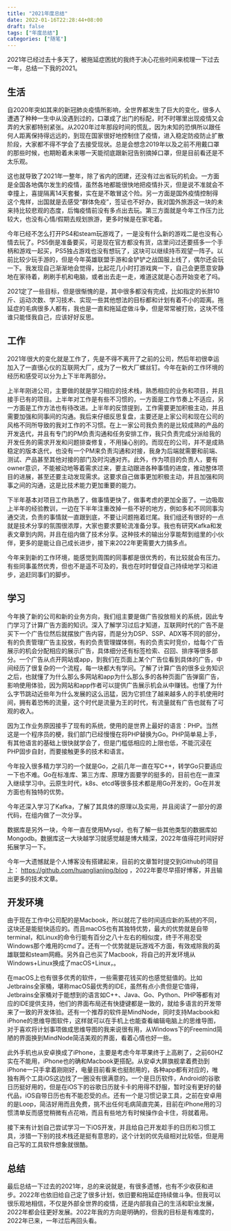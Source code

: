 ```yaml
---
title: "2021年度总结"
date: 2022-01-16T22:28:44+08:00
draft: false
tags: ["年度总结"]
categories: ["随笔"]
---
```


2021年已经过去十多天了，被拖延症困扰的我终于决心花些时间来梳理一下过去一年，总结一下我的2021。



## 生活

自2020年突如其来的新冠肺炎疫情所影响，全世界都发生了巨大的变化，很多人遭遇了种种一生中从没遇到过的，口罩成了出门的标配，时不时哪里出现疫情又会弄的大家都特别紧张。从2020年过年那段时间的慌乱，因为未知的恐惧所以跟任何人距离保持得远远的，到现在国家很好地控制住了疫情，进入稳定防疫防止扩散阶段，大家都不得不学会了去接受现状。总是会想念2019年以及之前不用戴口罩的那些时候，也期盼着未来哪一天能彻底跟新冠告别摘掉口罩，但是目前看还是不太乐观。

这也就导致了2021年一整年，除了省内的团建，还没有过出省玩的机会。一方面是全国各地偶尔发生的疫情，虽然各地都能很快地把疫情扑灭，但是说不准就会不幸撞上，喜提隔离14天套餐，实在是不敢冒这个险。另一方面是国外疫情控制得这个鬼样，出国就是去感受“群体免疫”，签证也不好办，我对国外旅游这一块的未来持比较悲观的态度，后悔疫情前没有多点出去玩。第三方面就是今年工作压力比较大，也没有心情/假期去规划旅游，更多时候是在家宅着。

今年已经不怎么打开PS4和steam玩游戏了，一是没有什么新的游戏二是也没有心情去玩了。PS5倒是准备要买，可是现在官方都没有货，店里问过还要搭多一个手柄和游戏一起买，PS5独占游戏也没有想玩了，这块可以继续持币观望一阵子。以前比较少玩手游的，但是今年英雄联盟手游和金铲铲之战国服上线了，偶尔还会玩一下。我发现自己渐渐地会觉得，比起花几小时打游戏爽一下，自己会更愿意安静地在家待着，刷刷手机和电脑，或者出去走一走，难道这就是心态开始变老了吗。

2021定了一些目标，但是很惭愧的是，其中很多都没有完成，比如指定的长胖10斤、运动次数、学习技术、实现一些其他想法的目标都和计划有着不小的距离。拖延症的毛病很多人都有，我也是一直和拖延症做斗争，但是常常被打败，这块不怪谁只能怪我自己，应该好好反思。



## 工作

2021年很大的变化就是工作了，先是不得不离开了之前的公司，然后年初很幸运加入了一直很心仪的互联网大厂，成为了一枚大厂螺丝钉。今年在新的工作环境的经历和感受可以分为上下半年两部分。

上半年刚进公司，主要做的就是学习相应的技术栈，熟悉相应的业务和项目，并且接手已有的项目。上半年对工作是有些不习惯的，一方面是工作节奏上不适应，另一方面是工作方法也有待改进。上半年的反馈提到，工作需要更加积极主动，并且需要加强和同事间的沟通。我后来仔细反思复盘，主要还是上家公司和现在公司的风格不同所导致的我对工作的不习惯。在上一家公司我负责的是比较成熟的产品的开发迭代，并且有专门的PM负责沟通和任务安排工作，我只负责完成分派给我的开发任务的需求开发和问题排查修复，不用操心别的。而现在的公司，并不是成熟稳定的版本迭代，也没有一个PM来负责沟通和对接，我身为后端就需要和前端、测试、产品甚至其他对接的部门及时沟通对齐。此外，作为项目的负责人，要有owner意识，不能被动地等着需求过来，要主动跟进各种事情的进度，推动整体项目的进展，甚至还要主动发现需求。这要求自己做事更加积极主动，并且加强和同事之间的沟通，这是比技术能力更加重要的能力。

下半年基本对项目工作熟悉了，做事情更快了，做事考虑的更加全面了。一边吸取上半年的经验教训，一边在下半年注重改掉一些不好的地方，例如多和不同同事沟通交流，负责的事情就一直跟到底，不要让问题拖着烂尾。我们组还有很好的一点就是技术分享的氛围很浓厚，大家也要求要轮流准备分享。我也有研究Kafka和发表文章到内网，并且在组内做了技术分享。这种技术的输出分享能帮到组里的小伙伴，更多的是能让自己成长进步，接下来2022年更需要大力搞多点。

今年来到新的工作环境，能感觉到周围的同事都是很优秀的，有比较就会有压力。有些同事虽然优秀，但也不是遥不可及的，我也在时时督促自己持续地学习和进步，追赶同事们的脚步。



## 学习

今年换了新的公司和新的业务方向，我们组主要是做广告投放相关的系统，因此专门学习了计算广告方面的知识。深入了解学习过后才知道，互联网时代的广告不是买下一个广告位然后就摆放广告内容，而是分为DSP、SSP、ADX等不同的部分，有的负责管理广告主投放，有的负责管理媒体侧，有的负责实时竞价，给每个广告展示的机会分配相应的展示广告，具体细分还有标签检索、召回、排序等很多部分。一个广告从点开网站或app，到我们在页面上某个广告位看到具体的广告，中间经历了很复杂的一个流程，每一块都大有学问。了解了计算广告的很多业务知识之后，也就懂了为什么那么多网站和app为什么那么多的各种页面广告弹窗广告，影响使用体验，因为网站和app作者可以提供广告展示机会从中赚钱。也懂了为什么字节跳动近些年为什么发展的这么迅猛，因为它抓住了越来越多人的手机使用时间，拥有着恐怖的流量，这个时代是流量为王的时代，有流量就有广告也就有了可观的收入。

因为工作业务原因接手了现有的系统，使用的是世界上最好的语言：PHP。当然这是一个程序员的梗，我们部门已经慢慢在将PHP替换为Go。PHP简单易上手，有其他语言的基础上很快就学会了，但是门槛低相应的上限也低，不能沉浸在PHP固步自封，而要接触更多的技术和语言。

今年投入很多精力学习的一个就是Go，之前几年一直在写C++，转学Go只要适应一下也不难。Go在标准库、第三方库、原理方面要学的挺多的，目前也在一直深入继续学习中。云原生时代，k8s、etcd等很多技术都是用Go开发的，Go在并发方面也有独特的优势。

今年还深入学习了Kafka，了解了其具体的原理以及实用，并且阅读了一部分的源代码，在组内做了一次分享。

数据库是另外一块，今年一直在使用Mysql，也有了解一些其他类型的数据库如Mongodb。数据库这一大块越学习就感觉越是博大精深，2022年值得花时间好好拓展学习一下。

今年一大遗憾就是个人博客没有搭建起来，目前的文章暂时提交到Github的项目上： https://github.com/huanglianjing/blog ，2022年要尽早搭好博客，并且输出更多的技术文章。



## 开发环境

由于现在工作中公司配的是Macbook，所以就花了些时间适应新的系统的不同，这块还是能挺快适应的。而且macOS也有其独特优势，最大的优势就是自带terminal，和Linux的命令行能有百分之八十左右的相似度，终于不用忍受Windows那个难用的cmd了。还有一个优势就是玩游戏不方面，有效戒除我的英雄联盟和steam网瘾。另外自己也买了Macbook，将自己的开发环境从Windows+Linux换成了macOS+Linux，。

在macOS上也有很多优秀的软件，一些需要花钱买的也感觉挺值的。比如Jetbrains全家桶，堪称macOS最优秀的IDE，虽然有点小贵但是它值得，Jetbrains全家桶对于能想到的语言如C++、Java、Go、Python、PHP等都有对应的IDE提供支持，他们的界面布局还有快捷键都是一致的，就给多语言的开发带来了一致的开发体验。还有一个推荐的软件是MindNode，同时支持Macbook和iPhone的思维导图软件，这样就可以在手机上也能查看编辑电脑上的思维导图，对于喜欢将计划事项做成思维导图的我来说很有用，从Windows下的Freemind简陋的界面换到MindNode简洁美观的界面，看着心情也好一些。

此外手机也从安卓换成了iPhone，主要是考虑今年苹果终于上高刷了，之前60HZ实在不能用，iPhone也的确和Macbook更搭配。从安卓大屏旗舰拿着费劲到iPhone一只手拿着刚刚好，电量目前看来也挺耐用的，各种app都有对应的，唯独有两个工具iOS这边找了一圈没有很满意的。一个是日历软件，Android的谷歌日历挺好用的，但是在iOS下的谷歌日历就卡卡的用得不舒服，暂时没有更好的替代品，iOS自带日历也有不能忍受的点。还有一个是习惯记录工具，之前在安卓用的是Loop，简洁好用而且免费，挑不出任何毛病简直完美，目前在iPhone用的习惯清单反而感觉稍微有点花哨，而且有些地方有时候操作会卡住，将就着用。

接下来有计划自己尝试学习一下iOS开发，并且给自己开发趁手的日历和习惯工具，涉猎一下别的技术栈还是挺有意思的，这个计划的优先级相对比较低，但是用自己写的工具软件想象就很酷。



## 总结

最后总结一下过去的2021年，总的来说就是，有很多遗憾，也有不少收获和进步。2022年也依旧给自己定了很多计划，依旧要和拖延症持续做斗争。但我可以很乐观地相信，不仅是外部全世界的疫情，还是内部我自己的生活和职业发展，2022年都会往更好发展。2022年我的方向是明确的，但我的目标是有难度的，2022年已来，一年过后再回头看。

